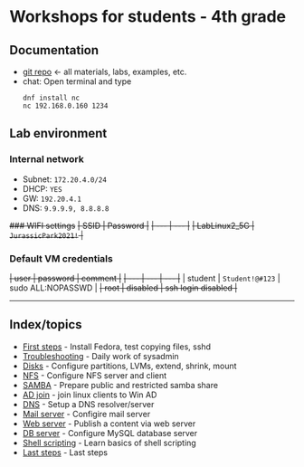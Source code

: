 # Workshops for students - 4th grade

## Documentation
* [git repo](https://github.com/OndraLipo/students-workshops/tree/master/praxe-v-TE/praxe_4_rocnik) <- all materials, labs, examples, etc.
* chat: Open terminal and type
    ```
    dnf install nc
    nc 192.168.0.160 1234
    ```

## Lab environment
### Internal network
- Subnet: `172.20.4.0/24`
- DHCP: `YES`
- GW: `192.20.4.1`
- DNS: `9.9.9.9, 8.8.8.8`

~~### WIFI settings~~
~~| SSID | Password |~~
~~| --- | --- |~~
~~| LabLinux2_5G | `JurassicPark2021!` |~~

### Default VM credentials
~~| user | password | comment |~~
~~| --- | --- | --- |~~
| student | `Student!@#123` | sudo ALL:NOPASSWD |
~~| root | disabled | ssh login disabled |~~

---

## Index/topics
* [First steps](first-steps.md) - Install Fedora, test copying files, sshd 
* [Troubleshooting](troubleshooting.md) - Daily work of sysadmin
* [Disks](disks.md) - Configure partitions, LVMs, extend, shrink, mount
* [NFS](nfs.md) - Configure NFS server and client
* [SAMBA](samba.md) - Prepare public and restricted samba share
* [AD join](ad-join.md) - join linux clients to Win AD
* [DNS](dns.md) - Setup a DNS resolver/server
* [Mail server](postfix.md) - Configire mail server
* [Web server](apache.md) - Publish a content via web server
* [DB server](mysql.md) - Configure MySQL database server
* [Shell scripting](shell-scripting.md) - Learn basics of shell scripting
* [Last steps](last-steps.md) - Last steps


